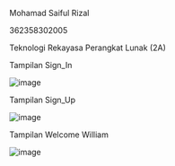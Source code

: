 Mohamad Saiful Rizal 

362358302005

Teknologi Rekayasa Perangkat Lunak (2A)

Tampilan Sign_In

![image](https://github.com/user-attachments/assets/677f974b-d860-4b7e-821d-0c3b0a4da4d7)

Tampilan Sign_Up

![image](https://github.com/user-attachments/assets/ed071655-03b5-49ac-85fd-b65412e95fe1)

Tampilan Welcome William

![image](https://github.com/user-attachments/assets/e55fa13b-2c83-4104-81e5-af8c3ba338c9)
